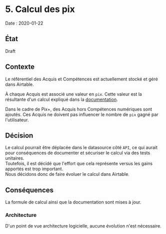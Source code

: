 # 5. Calcul des pix

Date : 2020-01-22

## État

Draft

## Contexte

Le référentiel des Acquis et Compétences est actuellement stocké et géré dans Airtable.  

À chaque Acquis est associé une valeur en `pix`.  Cette valeur est la résultante d'un calcul expliqué dans la [documentation](../Calcul-Airtable.md). 

Dans le cadre de Pix+, des Acquis hors Compétences numériques sont ajoutés. Ces Acquis ne doivent pas influencer le nombre de `pix` gagné par l'utilisateur.  
 
## Décision

Le calcul pourrait être déplacée dans le datasource côté `API`, ce qui aurait pour conséquences de documenter et sécuriser le calcul via des tests unitaires.  
Toutefois, il est décidé que l'effort que cela représente versus les gains apportés est trop important.  
Nous décidons donc de faire évoluer le calcul dans Airtable.

## Conséquences

La formule de calcul ainsi que la documentation sont mises à jour.

### Architecture

D'un point de vue architecture logicielle, aucune évolution n'est nécessaire.
